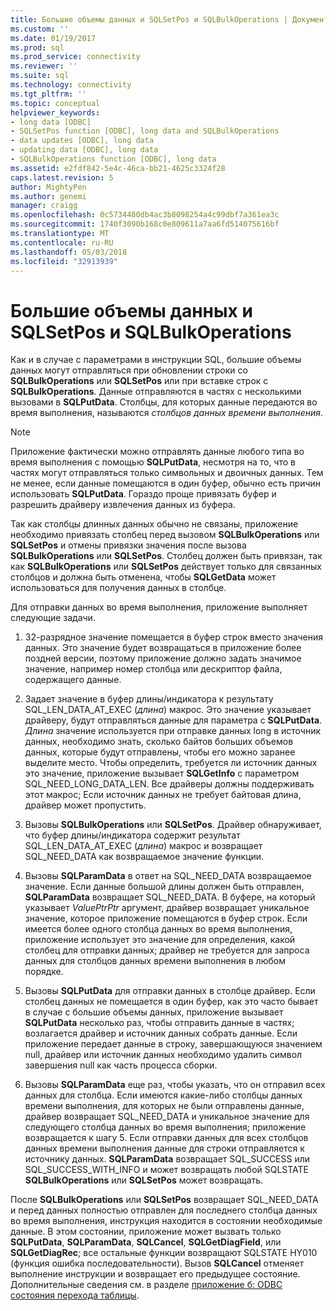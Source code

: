 ```yaml
---
title: Большие объемы данных и SQLSetPos и SQLBulkOperations | Документы Microsoft
ms.custom: ''
ms.date: 01/19/2017
ms.prod: sql
ms.prod_service: connectivity
ms.reviewer: ''
ms.suite: sql
ms.technology: connectivity
ms.tgt_pltfrm: ''
ms.topic: conceptual
helpviewer_keywords:
- long data [ODBC]
- SQLSetPos function [ODBC], long data and SQLBulkOperations
- data updates [ODBC], long data
- updating data [ODBC], long data
- SQLBulkOperations function [ODBC], long data
ms.assetid: e2fdf842-5e4c-46ca-bb21-4625c3324f28
caps.latest.revision: 5
author: MightyPen
ms.author: genemi
manager: craigg
ms.openlocfilehash: 0c5734480db4ac3b8098254a4c99dbf7a361ea3c
ms.sourcegitcommit: 1740f3090b168c0e809611a7aa6fd514075616bf
ms.translationtype: MT
ms.contentlocale: ru-RU
ms.lasthandoff: 05/03/2018
ms.locfileid: "32913939"
---
```

# <a name="long-data-and-sqlsetpos-and-sqlbulkoperations"></a>Большие объемы данных и SQLSetPos и SQLBulkOperations
Как и в случае с параметрами в инструкции SQL, большие объемы данных могут отправляться при обновлении строки со **SQLBulkOperations** или **SQLSetPos** или при вставке строк с **SQLBulkOperations**. Данные отправляются в частях с несколькими вызовами в **SQLPutData**. Столбцы, для которых данные передаются во время выполнения, называются *столбцов данных времени выполнения*.  
  
> [!NOTE]  
>  Приложение фактически можно отправлять данные любого типа во время выполнения с помощью **SQLPutData**, несмотря на то, что в частях могут отправляться только символьных и двоичных данных. Тем не менее, если данные помещаются в один буфер, обычно есть причин использовать **SQLPutData**. Гораздо проще привязать буфер и разрешить драйверу извлечения данных из буфера.  
  
 Так как столбцы длинных данных обычно не связаны, приложение необходимо привязать столбец перед вызовом **SQLBulkOperations** или **SQLSetPos** и отмены привязки значения после вызова **SQLBulkOperations**  или **SQLSetPos**. Столбец должен быть привязан, так как **SQLBulkOperations** или **SQLSetPos** действует только для связанных столбцов и должна быть отменена, чтобы **SQLGetData** может использоваться для получения данных в столбце.  
  
 Для отправки данных во время выполнения, приложение выполняет следующие задачи.  
  
1.  32-разрядное значение помещается в буфер строк вместо значения данных. Это значение будет возвращаться в приложение более поздней версии, поэтому приложение должно задать значимое значение, например номер столбца или дескриптор файла, содержащего данные.  
  
2.  Задает значение в буфер длины/индикатора к результату SQL_LEN_DATA_AT_EXEC (*длина*) макрос. Это значение указывает драйверу, будут отправляться данные для параметра с **SQLPutData**. *Длина* значение используется при отправке данных long в источник данных, необходимо знать, сколько байтов больших объемов данных, которые будут отправлены, чтобы его можно заранее выделите место. Чтобы определить, требуется ли источник данных это значение, приложение вызывает **SQLGetInfo** с параметром SQL_NEED_LONG_DATA_LEN. Все драйверы должны поддерживать этот макрос; Если источник данных не требует байтовая длина, драйвер может пропустить.  
  
3.  Вызовы **SQLBulkOperations** или **SQLSetPos**. Драйвер обнаруживает, что буфер длины/индикатора содержит результат SQL_LEN_DATA_AT_EXEC (*длина*) макрос и возвращает SQL_NEED_DATA как возвращаемое значение функции.  
  
4.  Вызовы **SQLParamData** в ответ на SQL_NEED_DATA возвращаемое значение. Если данные большой длины должен быть отправлен, **SQLParamData** возвращает SQL_NEED_DATA. В буфере, на который указывает *ValuePtrPtr* аргумент, драйвер возвращает уникальное значение, которое приложение помещаются в буфер строк. Если имеется более одного столбца данных во время выполнения, приложение использует это значение для определения, какой столбец для отправки данных; драйвер не требуется для запроса данных для столбцов данных времени выполнения в любом порядке.  
  
5.  Вызовы **SQLPutData** для отправки данных в столбце драйвер. Если столбец данных не помещается в один буфер, как это часто бывает в случае с большие объемы данных, приложение вызывает **SQLPutData** несколько раз, чтобы отправить данные в частях; возлагается драйвер и источник данных собрать данные. Если приложение передает данные в строку, завершающуюся значением null, драйвер или источник данных необходимо удалить символ завершения null как часть процесса сборки.  
  
6.  Вызовы **SQLParamData** еще раз, чтобы указать, что он отправил всех данных для столбца. Если имеются какие-либо столбцы данных времени выполнения, для которых не были отправлены данные, драйвер возвращает SQL_NEED_DATA и уникальное значение для следующего столбца данных во время выполнения; приложение возвращается к шагу 5. Если отправки данных для всех столбцов данных времени выполнения данные для строки отправляется к источнику данных. **SQLParamData** возвращает SQL_SUCCESS или SQL_SUCCESS_WITH_INFO и может возвращать любой SQLSTATE **SQLBulkOperations** или **SQLSetPos** может возвращать.  
  
 После **SQLBulkOperations** или **SQLSetPos** возвращает SQL_NEED_DATA и перед данных полностью отправлен для последнего столбца данных во время выполнения, инструкция находится в состоянии необходимые данные. В этом состоянии, приложение может вызвать только **SQLPutData**, **SQLParamData**, **SQLCancel**, **SQLGetDiagField**, или **SQLGetDiagRec**; все остальные функции возвращают SQLSTATE HY010 (функция ошибка последовательности). Вызов **SQLCancel** отменяет выполнение инструкции и возвращает его предыдущее состояние. Дополнительные сведения см. в разделе [приложение б: ODBC состояния перехода таблицы](../../../odbc/reference/appendixes/appendix-b-odbc-state-transition-tables.md).
